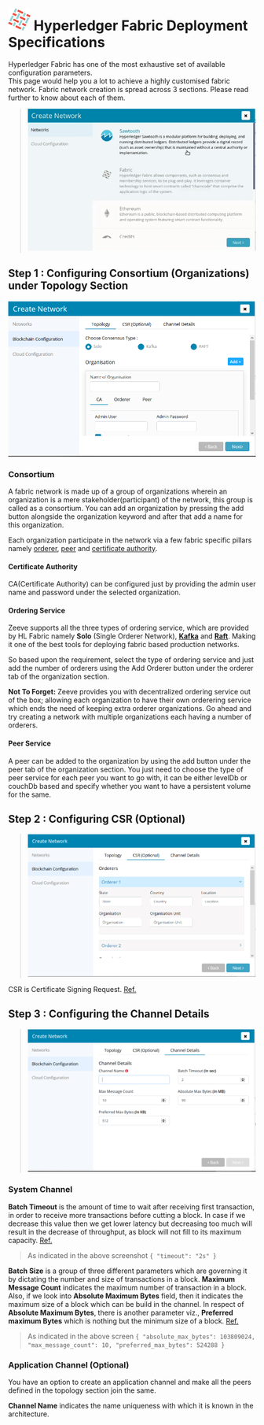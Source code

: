 # ![](images/fabric.png) Hyperledger Fabric Deployment Specifications


Hyperledger Fabric has one of the most exhaustive set of available configuration parameters. 
<br/>
This page would help you a lot to achieve a highly customised fabric network.
Fabric network creation is spread across 3 sections. Please read further to know about each of them. 

> ![](images/network-creation-fabric.gif)



<!-- <ins>Certain steps which helps in configuring a network are based upon the selections of the parameters</ins> -->

## **Step 1** : Configuring Consortium (Organizations) under Topology Section

 ![](images/fabric_topology_1.PNG)

### Consortium

A fabric network is made up of a group of organizations wherein an organization is a mere stakeholder(participant) of the network, this group is called as a consortium. You can add an organization by pressing the add button alongside the organization keyword and after that add a name for this organization.


Each organization participate in the network via a few fabric specific pillars namely [orderer](./Glossary.html#orderer), [peer](./Glossary.html#peer) and [certificate authority](./Glossary.html#certificate-authority).

#### Certificate Authority 
    
CA(Certificate Authority) can be configured just by providing the admin user name and password under the selected organization.

#### Ordering Service

Zeeve supports all the three types of ordering service, which are provided by HL Fabric namely <strong>Solo</strong> (Single Orderer Network), <strong>[Kafka](./Glossary.html#kafka)</strong> and <strong>[Raft](./Glossary.html#raft)</strong>. Making it one of the best tools for deploying fabric based production networks. 

So based upon the requirement, select the type of ordering service and just add the number of orderers using the Add Orderer button under the orderer tab of the organization section. 

**Not To Forget:** Zeeve provides you with decentralized ordering service out of the box; allowing each organization to have their own orderering service which ends the need of keeping extra orderer organizations. Go ahead and try creating a network with multiple organizations each having a number of orderers.


 #### Peer Service

 A peer can be added to the organization by using the add button under the peer tab of the organization section. You just need to choose the type of peer service for each peer you want to go with, it can be either levelDb or couchDb based and specify whether you want to have a persistent volume for the same.

<!-- 
One of the role is " **Anchor peer** "
Anchor peer's role is to broadcast the block, created by orderer node, to other peers inside the organization. It is the one who is directly interacting with Orderer node. Number of Anchor peer should be greater than zero. -->

## **Step 2** : Configuring CSR (Optional)

> ![](images/fabric_csr.PNG)

CSR is Certificate Signing Request. [Ref.](https://hyperledger-fabric-ca.readthedocs.io/en/release-1.4/users-guide.html#fabric-ca-server)

## **Step 3** : Configuring the Channel Details

> ![](images/fabric_channel.PNG)

### System Channel

**Batch Timeout** is the amount of time to wait after receiving first transaction, in order to receive more transactions before cutting a block. In case if we decrease this value then we get lower latency but decreasing too much will result in the decrease of throughput, as block will not fill to its maximum capacity. [Ref.](https://hyperledger-fabric.readthedocs.io/en/release-1.4/config_update.html)

> As indicated in the above screenshot `{ "timeout": "2s" }`

**Batch Size** is a group of three different parameters which are governing it by dictating the number and size of transactions in a block. **Maximum Message Count** indicates the maximum number of transaction in a block. 
Also, if we look into **Absolute Maximum Bytes** field, then it indicates the maximum size of a block which can be build in the channel. In respect of **Absolute Maximum Bytes**, there is another parameter viz., **Preferred maximum Bytes** which is nothing but the minimum size of a block. [Ref.](https://hyperledger-fabric.readthedocs.io/en/release-1.4/config_update.html)

> As indicated in the above screen
 `{
  "absolute_max_bytes": 103809024,
  "max_message_count": 10,
  "preferred_max_bytes": 524288
  }`

### Application Channel (Optional)

  You have an option to create an application channel and make all the peers defined in the topology section join the same.

  **Channel Name** indicates the name uniqueness with which it is known in the architecture.